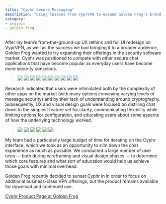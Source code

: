 ```yaml
---
title: "Cyphr Secure Messaging"
description: "Using lessons from VyprVPN to expand Golden Frog's brand to new products."
category:
- project
- golden frog
---
```

<p>After my team’s from-the-ground-up UX rethink and full UI redesign on VyprVPN, as well as the success we had bringing it to a broader audience, Golden Frog wanted to try expanding their offerings in the security software market. Cyphr was positioned to compete with other secure chat applications that have become popular as everyday users have become more security conscious.</p>

> ![](/images/Cyphr%20Secure%20Messaging/Pg1.jpg)
> ![](/images/Cyphr%20Secure%20Messaging/Pg2.jpg)
> ![](/images/Cyphr%20Secure%20Messaging/Pg3.jpg)
> ![](/images/Cyphr%20Secure%20Messaging/Pg4.jpg)
> ![](/images/Cyphr%20Secure%20Messaging/1-Cyphr-Conversations.png)
> ![](/images/Cyphr%20Secure%20Messaging/2-Cyphr-ConversationsSelected.png)
> ![](/images/Cyphr%20Secure%20Messaging/3-Cyphr-SetupPassphrase.png)
> ![](/images/Cyphr%20Secure%20Messaging/4-Cyphr-InConversation.png)
> ![](/images/Cyphr%20Secure%20Messaging/5-Cyphr-Attachments.png)
> ![](/images/Cyphr%20Secure%20Messaging/6-Cyphr-NewMessage.png)

<p>Research indicated that users were intimidated both by the complexity of other apps on the market (with many options conveying varying levels of message security) and by their lack of understanding around cryptography. Subsequently, UX and visual design goals were focused on distilling chat down to the simplest feature set for clarity, communicating flexibility while limiting options for configuration, and educating users about some aspects of how the underlying technology worked.</p>

> ![](/images/Cyphr%20Secure%20Messaging/1-Cyphr-VisualDesign.png)
> ![](/images/Cyphr%20Secure%20Messaging/2-Cyphr-VisualDesign.png)
> ![](/images/Cyphr%20Secure%20Messaging/3-Cyphr-VisualDesign.png)
> ![](/images/Cyphr%20Secure%20Messaging/4-Cyphr-VisualDesign.png)
> ![](/images/Cyphr%20Secure%20Messaging/5-Cyphr-VisualDesign.png)
> ![](/images/Cyphr%20Secure%20Messaging/6-Cyphr-VisualDesign.png)

<p>My team had a particularly large budget of time for iterating on the Cyphr interface, which we took as an opportunity to slim down the chat experience as much as possible. We conducted a large number of user tests — both during wireframing and visual design phases — to determine which core features and what sort of education would help us achieve those goals with minimal overhead. </p>

<p>Golden Frog recently decided to sunset Cyphr in in order to focus on additional business-class VPN offerings, but the product remains available for download and continued use.</p>

<p><a href="https://www.goldenfrog.com/cyphr">Cyphr Product Page at Golden Frog</a></p>